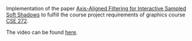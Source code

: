 Implementation of the paper [Axis-Aligned Filtering for Interactive Sampled Soft Shadows](https://cseweb.ucsd.edu/~viscomp/classes/cse274/fa21/papers/a163-mehta.pdf) to fulfill the course project
requirements of graphics course [CSE 272](https://cseweb.ucsd.edu/~viscomp/classes/cse274/fa21/274.html). 

The video can be found [here](https://drive.google.com/file/d/10d4c3-BXPgDBhne39ncLzqhfpzYPLhJK/view).